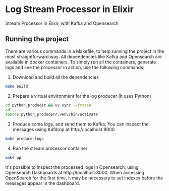 # Log Stream Processor in Elixir

Stream Processor in Elixir, with Kafka and Opensearch

## Running the project

There are various commands in a Makefile, to help running the project in the most straightforward way.
All dependencies like Kafka and Opensearch are available in docker containers. To simply run all the containers, generate logs and see the processor in action, use the following commands:

1. Download and build all the dependencies 
```bash
make build
```

2. Prepare a virtual environment for the log producer (it uses Python) 
```bash
cd python_producer && uv sync --frozen
cd ..
source python_producer/.venv/bin/activate
```

3. Produce some logs, and send them to Kafka. You can inspect the messages using Kafdrop at http://localhost:9000
```bash
make produce-logs
```

4. Run the stream processor container
```bash
make up
```

It's possible to inspect the processed logs in Opensearch, using Opensearch Dashboards at http://localhost:8000. When accessing OpenSearch for the first time, it may be necessary to set indexes before the messages appear in the dashboard.
